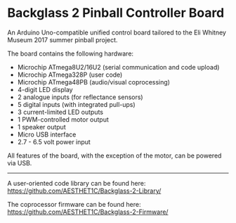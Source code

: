 # Backglass 2 Pinball Controller Board

An Arduino Uno-compatible unified control board tailored to the Eli Whitney Museum 2017 summer pinball project.

The board contains the following hardware:

* Microchip ATmega8U2/16U2 (serial communication and code upload)
* Microchip ATmega328P (user code)
* Microchip ATmega48PB (audio/visual coprocessing)
* 4-digit LED display
* 2 analogue inputs (for reflectance sensors)
* 5 digital inputs (with integrated pull-ups)
* 3 current-limited LED outputs
* 1 PWM-controlled motor output
* 1 speaker output
* Micro USB interface
* 2.7 - 6.5 volt power input

All features of the board, with the exception of the motor, can be powered via USB.

-----

A user-oriented code library can be found here: <https://github.com/AESTHET1C/Backglass-2-Library/>

The coprocessor firmware can be found here: <https://github.com/AESTHET1C/Backglass-2-Firmware/>
